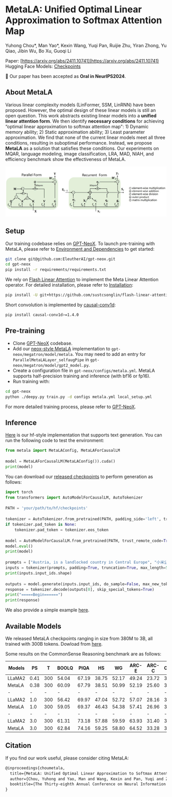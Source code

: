 # MetaLA: Unified Optimal Linear Approximation to Softmax Attention Map

Yuhong Chou*, Man Yao*, Kexin Wang, Yuqi Pan, Ruijie Zhu, Yiran Zhong, Yu Qiao, Jibin Wu, Bo Xu, Guoqi Li

Paper: [https://arxiv.org/abs/2411.10741](https://arxiv.org/abs/2411.10741)  
Hugging Face Models: [Checkpoints](https://github.com/BICLab/MetaLA) 

🚀 Our paper has been accepted as **Oral in NeurIPS2024**.

## About MetaLA

Various linear complexity models (LinFormer, SSM, LinRNN) have been proposed. However, the optimal design of these linear models is still an open question. This work abstracts existing linear models into a **unified linear attention form**. We then identify **necessary conditions** for achieving “optimal linear approximation to softmax attention map": 1) Dynamic memory ability; 2) Static approximation ability; 3) Least parameter approximation. We find that none of the current linear models meet all three conditions, resulting in suboptimal performance. Instead, we propose **MetaLA** as a solution that satisfies these conditions. Our experiments on MQAR, language modeling, image classification, LRA, MAD, NIAH, and efficiency benchmark show the effectiveness of MetaLA.  

![General Form](./assets/general_form.jpg "General Form")

## Setup

Our training codebase relies on [GPT-NeoX](https://github.com/EleutherAI/gpt-neox). To launch pre-training with MetaLA, please refer to [Environment and Dependencies](https://github.com/EleutherAI/gpt-neox?tab=readme-ov-file#environment-and-dependencies) to get started:

```bash
git clone git@github.com:EleutherAI/gpt-neox.git
cd gpt-neox
pip install -r requirements/requirements.txt
```

We rely on [Flash Linear Attention](https://github.com/sustcsonglin/flash-linear-attention) to implement the Meta Linear Attention operator. For detailed installation, please refer to [Installation](https://github.com/sustcsonglin/flash-linear-attention?tab=readme-ov-file#installation):

```bash
pip install -U git+https://github.com/sustcsonglin/flash-linear-attention
```

Short convolution is implemented by [causal-conv1d](https://github.com/Dao-AILab/causal-conv1d):

```bash
pip install causal-conv1d>=1.4.0
```

## Pre-training

- Clone [GPT-NeoX](https://github.com/EleutherAI/gpt-neox) codebase.
- Add our [neox-style MetaLA](./gpt-neox/metala_qv_selfaug.py) implementation to `gpt-neox/megatron/model/metala`. You may need to add an entry for `ParallelMetaLALayer_selfaugPipe` in `gpt-neox/megatron/model/gpt2_model.py`.
- Create a configuration file in `gpt-neox/configs/metala.yml`. MetaLA supports half-precision training and inference (with bf16 or fp16).
- Run training with:

```bash
cd gpt-neox
python ./deepy.py train.py -d configs metala.yml local_setup.yml
```

For more detailed training process, please refer to [GPT-NeoX](https://github.com/EleutherAI/gpt-neox).

## Inference

[Here](./metala) is our hf-style implementation that supports text generation. You can run the following code to test the environment:

```python
from metala import MetaLAConfig, MetaLAForCausalLM

model = MetaLAForCausalLM(MetaLAConfig()).cuda()
print(model)
```

You can download our [released checkpoints](https://github.com/BICLab/MetaLA) to perform generation as follows:

```python
import torch
from transformers import AutoModelForCausalLM, AutoTokenizer

PATH = 'your/path/to/hf/checkpoints'

tokenizer = AutoTokenizer.from_pretrained(PATH, padding_side='left', truncation_side='left', use_fast=True, trust_remote_code=True)
if tokenizer.pad_token is None:
    tokenizer.pad_token = tokenizer.eos_token

model = AutoModelForCausalLM.from_pretrained(PATH, trust_remote_code=True, torch_dtype=torch.bfloat16).cuda()
model.eval()
print(model)

prompts = ["Austria, is a landlocked country in Central Europe", "小米公司",]
inputs = tokenizer(prompts, padding=True, truncation=True, max_length=512, return_tensors='pt').to('cuda')
print(inputs.input_ids.shape)

outputs = model.generate(inputs.input_ids, do_sample=False, max_new_tokens=256, attention_mask=inputs.attention_mask)
response = tokenizer.decode(outputs[0], skip_special_tokens=True)
print("=====Begin======")
print(response)
```

We also provide a simple example [here](./test_generation.py).

## Available Models

We released MetaLA checkpoints ranging in size from 380M to 3B, all trained with 300B tokens. Dowload from [here](https://github.com/BICLab/MetaLA).

Some results on the CommonSense Reasoning benchmark are  as follows:

|Models|PS|T| BOOLQ| PIQA |HS| WG| ARC-E| ARC-C|ОBQA|Avg|
|-|-|-|-|-|-|-|-|-|-|-|
|LLaMA2|0.41|300|54.04|67.19|38.75|52.17|49.24|23.72|30.00|45.02|
|MetaLA|0.38|300|60.09|67.79|38.51|50.99|52.19|25.60|30.00|46.45|
|-|-|-|-|-|-|-|-|-|-|-|
|LLaMA2|1.0|300|56.42|69.97|47.04|52.72|57.07|28.16|32.60|49.14|
|MetaLA|1.0|300|59.05|69.37|46.43|54.38|57.41|26.96|33.00|49.52|
|-|-|-|-|-|-|-|-|-|-|-|
|LLaMA2|3.0|300|61.31|73.18|57.88|59.59|63.93|31.40|34.00|54.47|
|MetaLA|3.0|300|62.84|74.16|59.25|58.80|64.52|33.28|35.80|55.52|

## Citation

If you find our work useful, please consider citing MetaLA:

```html
@inproceedings{choumetala,
  title={MetaLA: Unified Optimal Linear Approximation to Softmax Attention Map},
  author={Chou, Yuhong and Yao, Man and Wang, Kexin and Pan, Yuqi and Zhu, Rui-Jie and Wu, Jibin and Zhong, Yiran and Qiao, Yu and Bo, XU and Li, Guoqi},
  booktitle={The Thirty-eighth Annual Conference on Neural Information Processing Systems}
}
```
